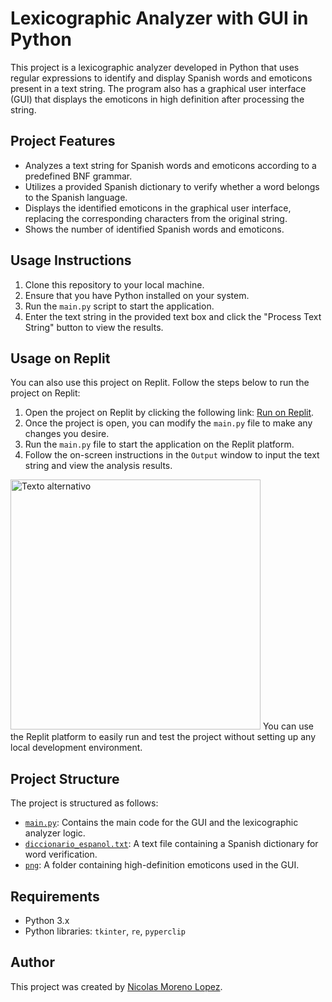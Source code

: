 # Lexicographic Analyzer with GUI in Python

This project is a lexicographic analyzer developed in Python that uses regular expressions to identify and display Spanish words and emoticons present in a text string. The program also has a graphical user interface (GUI) that displays the emoticons in high definition after processing the string.

## Project Features

- Analyzes a text string for Spanish words and emoticons according to a predefined BNF grammar.
- Utilizes a provided Spanish dictionary to verify whether a word belongs to the Spanish language.
- Displays the identified emoticons in the graphical user interface, replacing the corresponding characters from the original string.
- Shows the number of identified Spanish words and emoticons.

## Usage Instructions

1. Clone this repository to your local machine.
2. Ensure that you have Python installed on your system.
3. Run the `main.py` script to start the application.
4. Enter the text string in the provided text box and click the "Process Text String" button to view the results.

## Usage on Replit

You can also use this project on Replit. Follow the steps below to run the project on Replit:

1. Open the project on Replit by clicking the following link: [Run on Replit](https://replit.com/join/sxllznurkq-nickolas10moren).
2. Once the project is open, you can modify the `main.py` file to make any changes you desire.
3. Run the `main.py` file to start the application on the Replit platform.
4. Follow the on-screen instructions in the `Output` window to input the text string and view the analysis results.

<img src="https://i.imgur.com/6IczXDq.png" alt="Texto alternativo" width="400"/>
You can use the Replit platform to easily run and test the project without setting up any local development environment.

## Project Structure

The project is structured as follows:

- [`main.py`](https://github.com/Nicorenox/LexicoGUI/blob/main/project_folder/main.py): Contains the main code for the GUI and the lexicographic analyzer logic.
- [`diccionario_espanol.txt`](https://github.com/Nicorenox/LexicoGUI/blob/main/project_folder/diccionario_espanol.txt): A text file containing a Spanish dictionary for word verification.
- [`png`](https://github.com/Nicorenox/LexicoGUI/tree/main/project_folder/png): A folder containing high-definition emoticons used in the GUI.

## Requirements

- Python 3.x
- Python libraries: `tkinter`, `re`, `pyperclip`

## Author

This project was created by [Nicolas Moreno Lopez](https://github.com/Nicorenox).

